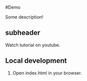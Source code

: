#Demo

Some description!

## subheader

Watch tutorial on youtube.

## Local development

1. Open index.html in your browser.
